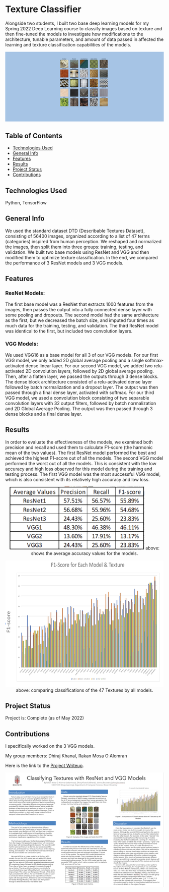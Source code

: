 # Texture Classifier

Alongside two students, I built two base deep learning models for my Spring 2022 Deep Learning course to classify images based on texture and then fine-tuned the models to investigate how modifications to the architecture, tunable parameters, and amount of data passed in affected the learning and texture classification capabilities of the models.

<p align="center">
    <img src="./assets/texture.png" alt="" width="1000">
</p>

## Table of Contents
* [Technologies Used](#technologies-used)
* [General Info](#general-info)
* [Features](#features)
* [Results](#results)
* [Project Status](#project-status)
* [Contributions](#contributions)
<!-- * [License](#license) -->

## Technologies Used
Python, TensorFlow
 
## General Info

We used the standard dataset DTD (Describable Textures Dataset), consisting of 56400 images, organized according to a list of 47 terms (categories) inspired from human perception. We reshaped and normalized the images, then split them into three groups: training, testing, and validation. We built two base models using ResNet and VGG and then modified them to optimize texture classification. In the end, we compared the performance of 3 ResNet models and 3 VGG models.

## Features

### ResNet Models:

The first base model was a ResNet that extracts 1000 features from the images, then passes the output into a fully connected dense layer with some pooling and dropouts. The second model had the same architecture as the first, but we decreased the batch size, and imputed four times as much data for the training, testing, and validation. The third ResNet model was identical to the first, but included two convolution layers.

### VGG Models:

We used VGG16 as a base model for all 3 of our VGG models. For our first VGG model, we only added 2D global average pooling and a single softmax-activated dense linear layer. For our second VGG model, we added two relu-activated 2D convolution layers, followed by 2D global average pooling. Then, after a flatten layer, we passed the outputs through 3 dense blocks. The dense block architecture consisted of a relu-activated dense layer followed by batch normalization and a dropout layer. The output was then passed through a final dense layer, activated with softmax. For our third VGG model, we used a convolution block consisting of two separable convolution layers with 32 output filters, followed by batch normalization and 2D Global Average Pooling. The output was then passed through 3 dense blocks and a final dense layer.


## Results

In order to evaluate the effectiveness of the models, we examined both precision and recall and used them to calculate F1-score (the harmonic mean of the two values). The first ResNet model performed the best and achieved the highest F1-score out of all the models. The second VGG model performed the worst out of all the models. This is consistent with the low accuracy and high loss observed for this model during the training and testing process. The first VGG model was the most successful VGG model, which is also consistent with its relatively high accuracy and low loss.

<p align="center">
    <img src="./assets/tabletexture.png" height=200 alt="">
    above: shows the average accuracy values for the models.
</p>

<p align="center">
    <img src="./assets/graphtexture.png" height=400 alt="">
    above: comparing classifications of the 47 Textures by all models.
</p>

## Project Status
Project is: Complete (as of May 2022)

## Contributions

 I specifically worked on the 3 VGG models.
 
 My group members: Dhiraj Khanal, Rakan Mosa O Alomran

 Here is the link to the [Project Writeup](https://docs.google.com/document/d/1nTk9OHvCTI8rGrsVXXEZt9qAQBM3ojPsbBitPrDigeY/edit?usp=sharing).

 ![A poster summarizing the project.](/docs/poster.png)
